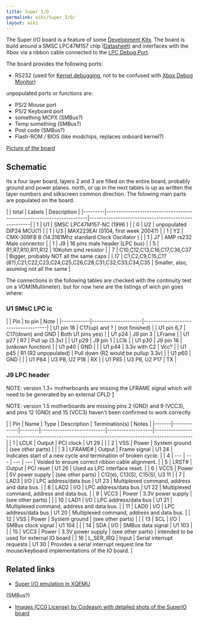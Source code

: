 ```yaml
---
title: Super I/O
permalink: wiki/Super_I/O/
layout: wiki
---
```


The Super I/O board is a feature of some [Development
Kits](/wiki/Development_Kits "wikilink"). The board is build around a SMSC
LPC47M157 chip
([Datasheet](https://drive.google.com/uc?export=download&id=0BxOesalXbGtOanoxenlqQUh6Y0k))
and interfaces with the Xbox via a ribbon cable connected to the [LPC
Debug Port](/wiki/LPC_Debug_Port "wikilink").

The board provides the following ports:

-   RS232 (used for [ Kernel debugging](/wiki/Kernel_Debug "wikilink"), not to
    be confused with [Xbox Debug
    Monitor](/wiki/Xbox_Debug_Monitor "wikilink"))

unpopulated ports or functions are:

-   PS/2 Mouse port
-   PS/2 Keyboard port
-   something MCPX (SMBus?)
-   Temp something (SMBus?)
-   Post code (SMBus?)
-   Flash-ROM / BIOS (like modchips, replaces onboard kernel?)

[Picture of the board](http://codeasm.com/xbox/images/dvt4/SL734874.JPG)

Schematic
---------

Its a four layer board, layers 2 and 3 are filled on the entire board,
probably ground and power planes. north, or up in the next tables is up
as written the layer numbers and silkscreen common direction. The
folowing main parts are populated on the board:

| | total | Labels                                                               | Description                                         |
|---------|----------------------------------------------------------------------|-----------------------------------------------------|
| 1       | U1                                                                   | SMSC LPC47M157-NC (1996 )                           |
| 0       | U2                                                                   | unpopulated DIP24 MCU(?)                            |
| 1       | U3                                                                   | MAX223EAI (0104, first week 2004?)                  |
| 1       | Y2                                                                   | CMX-309FB B (14.3181Mhz standard Clock Oscillator ) |
| 1       | J7                                                                   | AMP rs232 Male connector                            |
| 1       | J9                                                                   | 16 pins male header (LPC bus)                       |
| 5       | R1,R7,R10,R11,R12                                                    | 10Kohm smd resistor                                 |
| 7       | C10,C12,C13,C16,C17,C36,C37                                          | Bigger, probably NOT all the same caps              |
| 17      | C1,C2,C9,C15,C1?(8?),C21,C22,C23,C24,C25,C26,C28,C31,C32,C33,C34,C35 | Smaller, also, asuming not all the same             |

The connections in the following tables are checked with the continuity
test on a VOM(Multimeter). but for now here are the listings of wich pin
goes where:

### U1 SMsC LPC ic

| | Pin      | to pin              | Note                                |
|------------|---------------------|-------------------------------------|
| U1 pin 18  | C17(up) and ?       | (not finished)                      |
| U1 pin 6,7 | C17(down) and GND   | Both U1 pins yes)                   |
| U1 p24     | J9 pin 3            | LFrame                              |
| U1 p27     | R7                  | Pull up (3.3v)                      |
| U1 p29     | J9 pin 1            | LClk                                |
| U1 p30     | J9 pin 16           | (unkown function)                   |
| U1 p40     | GND                 |                                     |
| U1 p44     | 3.3v with C2        | Vcc?                                |
| U1 p45     | R1 (R2 unpopulated) | Pull down (R2 would be pullup 3.3v) |
| U1 p60     | GND                 |                                     |
| U1 P84     | U3 P8, U2 P18       | RX                                  |
| U1 P85     | U3 P6, U2 P17       | TX                                  |

### J9 LPC header

NOTE: version 1.3+ motherboards are missing the LFRAME signal which will
need to be generated by an external CPLD
[1](https://www.reddit.com/r/originalxbox/comments/7uo3lq/got_an_xbox_for_free_dvd_tray_wont_stop_ejecting/dtmqmn3/)

NOTE: version 1.5 motherboards are missing pins 2 (GND) and 9 (VCC3),
and pins 12 (GND) and 15 (VCC3) haven't been confirmed to work correctly

| | Pin | Name        | Type   | Description               | Termination(s)    | Notes                                                                                        |
|-------|-------------|--------|---------------------------|-------------------|----------------------------------------------------------------------------------------------|
| 1     | LCLK        | Output | PCI clock                 | U1 29             |                                                                                              |
| 2     | VSS         | Power  | System ground             | (see other parts) |                                                                                              |
| 3     | LFRAME\#    | Output | Frame signal              | U1 24             | Indicates start of a new cycle and termination of broken cycle.                              |
| 4     | ---         | ---    | ---                       | ---               | Voided to ensure correct ribbon cable alignment.                                             |
| 5     | LRST\#      | Output | PCI reset                 | U1 26             | Used as LPC interface reset.                                                                 |
| 6     | VCC5        | Power  | 5V power supply           | (see other parts) | C12(e), C13(S), C15(S), U3 11                                                                |
| 7     | LAD3        | I/O    | LPC address/data bus      | U1 23             | Multiplexed command, address and data bus.                                                   |
| 8     | LAD2        | I/O    | LPC address/data bus      | U1 22             | Multiplexed command, address and data bus.                                                   |
| 9     | VCC3        | Power  | 3.3V power supply         | (see other parts) |                                                                                              |
| 10    | LAD1        | I/O    | LPC address/data bus      | U1 21             | Multiplexed command, address and data bus.                                                   |
| 11    | LAD0        | I/O    | LPC address/data bus      | U1 20             | Multiplexed command, address and data bus.                                                   |
| 12    | VSS         | Power  | System ground             | (see other parts) |                                                                                              |
| 13    | SCL         | I/O    | SMBus clock signal        | U1 104            |                                                                                              |
| 14    | SDA         | I/O    | SMBus data signal         | U1 103            |                                                                                              |
| 15    | VCC3        | Power  | 3.3V power supply         | (see other parts) | Intended to be used for external IO board                                                    |
| 16    | L\_SER\_IRQ | Input  | Serial interrupt requests | U1 30             | Provides a serial interrupt request line for mouse/keyboard implementations of the IO board. |

Related links
-------------

-   [Super I/O emulation in
    XQEMU](https://github.com/espes/xqemu/blob/xbox/hw/xbox/lpc47m157.c)

(SMBus?)

-   [Images (CC0 License) by Codeasm with detailed shots of the SuperIO
    board](https://imgur.com/a/ROMYa)

